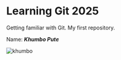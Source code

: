 # Learning Git 2025
Getting familiar with Git. My first repository.

Name: ***Khumbo Pute***

![khumbo](https://lh3.googleusercontent.com/a/ACg8ocL1baMB06hEIC-4eMIuTuVhbVPueWAHOmhWQs9GID1twIYkscsB=s432-c-no)
